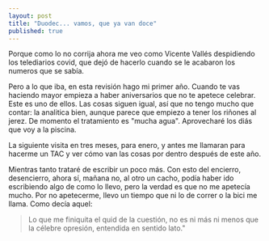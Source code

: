 ```yaml
---
layout: post
title: "Duodec... vamos, que ya van doce"
published: true
---
```


Porque como lo no corrija ahora me veo como Vicente Vallés despidiendo los telediarios covid, que dejó de hacerlo cuando se le acabaron los numeros que se sabía. 

Pero a lo que iba, en esta revisión hago mi primer año. Cuando te vas haciendo mayor empieza a haber aniversarios que no te apetece celebrar. Este es uno de ellos. Las cosas siguen igual, así que no tengo mucho que contar: la analitica bien, aunque parece que empiezo a tener los riñones al jerez. De momento el tratamiento es "mucha agua". Aprovecharé los diás que voy a la piscina.

La siguiente visita en tres meses, para enero, y antes me llamaran para hacerme un TAC y ver cómo van las cosas por dentro después de este año.

Mientras tanto trataré de escribir un poco más. Con esto del encierro, desencierro, ahora sí, mañana no, al otro un cacho, podía haber ido escribiendo algo de como lo llevo, pero la verdad es que no me apetecía mucho. Por no apetecerme, llevo un tiempo que ni lo de correr o la bici me llama. Como decía aquel:

> Lo que me finiquita el quid de la cuestión,
> no es ni más ni menos que la célebre opresión,
> entendida en sentido lato."
